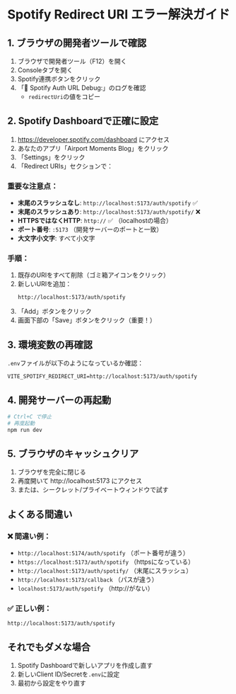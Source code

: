 # Spotify Redirect URI エラー解決ガイド

## 1. ブラウザの開発者ツールで確認

1. ブラウザで開発者ツール（F12）を開く
2. Consoleタブを開く
3. Spotify連携ボタンをクリック
4. 「🎵 Spotify Auth URL Debug:」のログを確認
   - `redirectUri`の値をコピー

## 2. Spotify Dashboardで正確に設定

1. https://developer.spotify.com/dashboard にアクセス
2. あなたのアプリ「Airport Moments Blog」をクリック
3. 「Settings」をクリック
4. 「Redirect URIs」セクションで：

### 重要な注意点：
- **末尾のスラッシュなし**: `http://localhost:5173/auth/spotify` ✅
- **末尾のスラッシュあり**: `http://localhost:5173/auth/spotify/` ❌
- **HTTPSではなくHTTP**: `http://` ✅ （localhostの場合）
- **ポート番号**: `:5173` （開発サーバーのポートと一致）
- **大文字小文字**: すべて小文字

### 手順：
1. 既存のURIをすべて削除（ゴミ箱アイコンをクリック）
2. 新しいURIを追加：
   ```
   http://localhost:5173/auth/spotify
   ```
3. 「Add」ボタンをクリック
4. 画面下部の「Save」ボタンをクリック（重要！）

## 3. 環境変数の再確認

`.env`ファイルが以下のようになっているか確認：
```
VITE_SPOTIFY_REDIRECT_URI=http://localhost:5173/auth/spotify
```

## 4. 開発サーバーの再起動

```bash
# Ctrl+C で停止
# 再度起動
npm run dev
```

## 5. ブラウザのキャッシュクリア

1. ブラウザを完全に閉じる
2. 再度開いて http://localhost:5173 にアクセス
3. または、シークレット/プライベートウィンドウで試す

## よくある間違い

### ❌ 間違い例：
- `http://localhost:5174/auth/spotify` （ポート番号が違う）
- `https://localhost:5173/auth/spotify` （httpsになっている）
- `http://localhost:5173/auth/spotify/` （末尾にスラッシュ）
- `http://localhost:5173/callback` （パスが違う）
- `localhost:5173/auth/spotify` （http://がない）

### ✅ 正しい例：
```
http://localhost:5173/auth/spotify
```

## それでもダメな場合

1. Spotify Dashboardで新しいアプリを作成し直す
2. 新しいClient ID/Secretを`.env`に設定
3. 最初から設定をやり直す